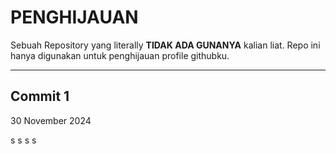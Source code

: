 # PENGHIJAUAN
Sebuah Repository yang literally **TIDAK ADA GUNANYA** kalian liat. Repo ini hanya digunakan untuk penghijauan profile githubku.

<hr>

## Commit 1
30 November 2024

s s s
s
